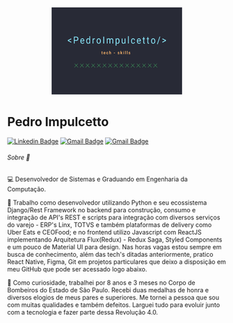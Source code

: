 <h1 align="center">
    <img alt="@pedroimpulcetto" src="/pedroimpulcetto.png" width="300px" height="200px" />
</h1>

# Pedro Impulcetto

[![Linkedin Badge](https://img.shields.io/badge/-pedroimpulcetto-blue?style=flat-square&logo=Linkedin&logoColor=white&link=https://www.linkedin.com/in/pedroimpulcetto/)](https://www.linkedin.com/in/pedroimpulcetto/)
[![Gmail Badge](https://img.shields.io/badge/-pedro.impulcetto@gmail.com-c14438?style=flat-square&logo=Gmail&logoColor=white&link=mailto:pedro.impulcetto@gmail.com)](mailto:pedro.impulcetto@gmail.com)
[![Gmail Badge](https://img.shields.io/badge/-@pedroimpulcetto-black?style=flat-square&logo=Medium&logoColor=white&link=https://medium.com/@pedro.impulcetto)](https://medium.com/@pedro.impulcetto)

<!-- ### Hi there 👋 -->

###### Sobre 💬

:computer: Desenvolvedor de Sistemas e Graduando em Engenharia da Computação.

:rocket: Trabalho como desenvolvedor utilizando Python e seu ecossistema Django/Rest Framework no backend para construção, consumo e integração de API's REST e scripts para integração com diversos serviços do varejo - ERP's Linx, TOTVS e também plataformas de delivery como Uber Eats e CEOFood; e no frontend utilizo Javascript com ReactJS implementando Arquitetura Flux(Redux) - Redux Saga, Styled Components e um pouco de Material UI para design.
Nas horas vagas estou sempre em busca de conhecimento, além das tech's ditadas anteriormente, pratico React Native, Figma, Git em projetos particulares que deixo a disposição em meu GitHub que pode ser acessado logo abaixo.

:fire_engine: Como curiosidade, trabalhei por 8 anos e 3 meses no Corpo de Bombeiros do Estado de São Paulo. Recebi duas medalhas de honra e diversos elogios de meus pares e superiores. Me tornei a pessoa que sou com muitas qualidades e também defeitos.
Larguei tudo para evoluir junto com a tecnologia e fazer parte dessa Revolução 4.0.

<!--
**pedroimpulcetto/pedroimpulcetto** is a ✨ _special_ ✨ repository because its `README.md` (this file) appears on your GitHub profile.

Here are some ideas to get you started:

- 🔭 I’m currently working on ...
- 🌱 I’m currently learning ...
- 👯 I’m looking to collaborate on ...
- 🤔 I’m looking for help with ...
- 📫 How to reach me: ...
- 😄 Pronouns: ...
- ⚡ Fun fact: ...
-->
